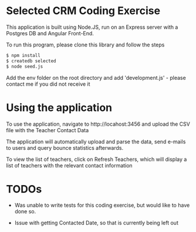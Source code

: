 # Selected CRM Coding Exercise

This application is built using Node.JS, run on an Express server with a Postgres DB and Angular Front-End.

To run this program, please clone this library and follow the steps

```sh
$ npm install
$ createdb selected
$ node seed.js
```

Add the env folder on the root directory and add 'development.js' - please contact me if you did not receive it

# Using the application

To use the application, navigate to http://locahost:3456 and upload the CSV file with the Teacher Contact Data

The application will automatically upload and parse the data, send e-mails to users and query bounce statistics afterwards.

To view the list of teachers, click on Refresh Teachers, which will display a list of teachers with the relevant contact information

# TODOs

* Was unable to write tests for this coding exercise, but would like to have done so.

* Issue with getting Contacted Date, so that is currently being left out
